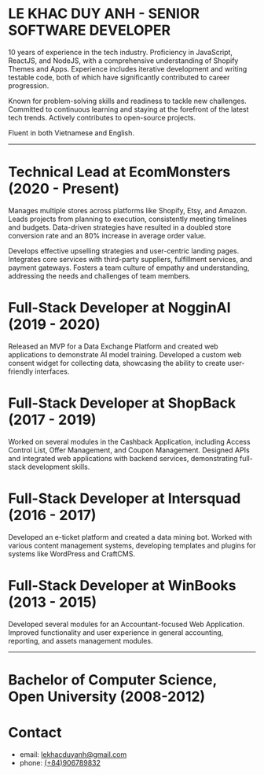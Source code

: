 # LE KHAC DUY ANH - SENIOR SOFTWARE DEVELOPER
10 years of experience in the tech industry. Proficiency in JavaScript, ReactJS, and NodeJS, with a comprehensive understanding of Shopify Themes and Apps.
Experience includes iterative development and writing testable code, both of which have significantly contributed to career progression.

Known for problem-solving skills and readiness to tackle new challenges.
Committed to continuous learning and staying at the forefront of the latest tech trends.
Actively contributes to open-source projects.

Fluent in both Vietnamese and English.

---
# Technical Lead at EcomMonsters (2020 - Present)
Manages multiple stores across platforms like Shopify, Etsy, and Amazon.
Leads projects from planning to execution, consistently meeting timelines and budgets.
Data-driven strategies have resulted in a doubled store conversion rate and an 80% increase in average order value.

Develops effective upselling strategies and user-centric landing pages.
Integrates core services with third-party suppliers, fulfillment services, and payment gateways.
Fosters a team culture of empathy and understanding, addressing the needs and challenges of team members.

# Full-Stack Developer at NogginAI (2019 - 2020)
Released an MVP for a Data Exchange Platform and created web applications to demonstrate AI model training.
Developed a custom web consent widget for collecting data, showcasing the ability to create user-friendly interfaces.

# Full-Stack Developer at ShopBack (2017 - 2019)
Worked on several modules in the Cashback Application, including Access Control List, Offer Management, and Coupon Management.
Designed APIs and integrated web applications with backend services, demonstrating full-stack development skills.

# Full-Stack Developer at Intersquad (2016 - 2017)
Developed an e-ticket platform and created a data mining bot.
Worked with various content management systems, developing templates and plugins for systems like WordPress and CraftCMS.

# Full-Stack Developer at WinBooks (2013 - 2015)
Developed several modules for an Accountant-focused Web Application.
Improved functionality and user experience in general accounting, reporting, and assets management modules.

---
# Bachelor of Computer Science, Open University (2008-2012)

# Contact
- email: [lekhacduyanh@gmail.com](mailto:lekhacduyanh@gmail.com)
- phone: [(+84)906789832](tel:+84906789832)
